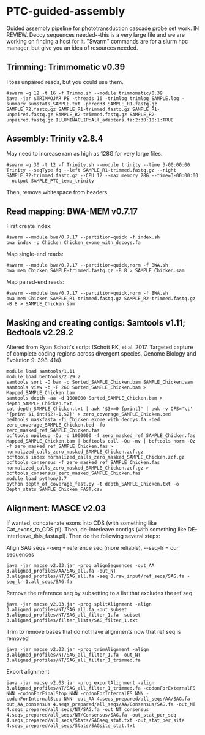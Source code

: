 # PTC-guided-assembly
Guided assembly pipeline for phototransduction cascade probe set work. IN REVIEW. Decoy sequences needed--this is a very large file and we are working on finding a host for it. "Swarm" commands are for a slurm hpc manager, but give you an idea of resources needed.

## Trimming:	Trimmomatic v0.39
I toss unpaired reads, but you could use them.

    #swarm -g 12 -t 16 -f Trimmo.sh --module trimmomatic/0.39
    java -jar $TRIMMOJAR PE -threads 16 -trimlog trimlog_SAMPLE.log -summary sumstats_SAMPLE.txt -phred33 SAMPLE_R1.fastq.gz SAMPLE_R2.fastq.gz SAMPLE_R1-trimmed.fastq.gz SAMPLE_R1-unpaired.fastq.gz SAMPLE_R2-trimmed.fastq.gz SAMPLE_R2-unpaired.fastq.gz ILLUMINACLIP:All_adapters.fa:2:30:10:1:TRUE


## Assembly:	Trinity v2.8.4
May need to increase ram as high as 128G for very large files.

    #swarm -g 30 -t 12 -f Trinity.sh --module trinity --time 3-00:00:00
    Trinity --seqType fq --left SAMPLE_R1-trimmed.fastq.gz --right SAMPLE_R2-trimmed.fastq.gz --CPU 12 --max_memory 28G --time=3-00:00:00 --output SAMPLE_PTC_temp_trinity

Then, remove whitespace from headers.


## Read mapping:	BWA-MEM v0.7.17

First create index:

    #swarm --module bwa/0.7.17 --partition=quick -f index.sh
    bwa index -p Chicken Chicken_exome_with_decoys.fa

Map single-end reads:

    #swarm --module bwa/0.7.17 --partition=quick,norm -f BWA.sh
    bwa mem Chicken SAMPLE-trimmed.fastq.gz -B 8 > SAMPLE_Chicken.sam

Map paired-end reads:

    #swarm --module bwa/0.7.17 --partition=quick,norm -f BWA.sh
    bwa mem Chicken SAMPLE_R1-trimmed.fastq.gz SAMPLE_R2-trimmed.fastq.gz -B 8 > SAMPLE_Chicken.sam


## Masking and creating contigs:	Samtools v1.11; Bedtools v2.29.2
Altered from Ryan Schott's script (Schott RK, et al. 2017. Targeted capture of complete coding regions across divergent species. Genome Biology and Evolution 9: 398–414).

    module load samtools/1.11
    module load bedtools/2.29.2
    samtools sort -O bam -o Sorted_SAMPLE_Chicken.bam SAMPLE_Chicken.sam
    samtools view -b -F 260 Sorted_SAMPLE_Chicken.bam > Mapped_SAMPLE_Chicken.bam
    samtools depth -aa -d 1000000 Sorted_SAMPLE_Chicken.bam > depth_SAMPLE_Chicken.txt
    cat depth_SAMPLE_Chicken.txt | awk '$3==0 {print}' | awk -v OFS='\t' '{print $1,int($2)-1,$2}' > zero_coverage_SAMPLE_Chicken.bed
    bedtools maskfasta -fi Chicken_exome_with_decoys.fa -bed zero_coverage_SAMPLE_Chicken.bed -fo zero_masked_ref_SAMPLE_Chicken.fas
    bcftools mpileup -Ou -d 1000000 -f zero_masked_ref_SAMPLE_Chicken.fas Mapped_SAMPLE_Chicken.bam | bcftools call -Ou -mv | bcftools norm -Oz -f zero_masked_ref_SAMPLE_Chicken.fas > normalized_calls_zero_masked_SAMPLE_Chicken.zcf.gz
    bcftools index normalized_calls_zero_masked_SAMPLE_Chicken.zcf.gz
    bcftools consensus -f zero_masked_ref_SAMPLE_Chicken.fas normalized_calls_zero_masked_SAMPLE_Chicken.zcf.gz >   bcftools_consensus_zero_masked_SAMPLE_Chicken.fas
    module load python/3.7
    python depth_of_coverage_fast.py -t depth_SAMPLE_Chicken.txt -o  Depth_stats_SAMPLE_Chicken_FAST.csv 



## Alignment:	MASCE v2.03
If wanted, concatenate exons into CDS (with something like Cat_exons_to_CDS.pl). Then, de-interleave contigs (with something like DE-interleave_this_fasta.pl). Then do the following several steps:

Align SAG seqs --seq = reference seq (more reliable), --seq-lr = our sequences

    java -jar macse_v2.03.jar -prog alignSequences -out_AA 3.aligned_profiles/AA/SAG_all.fa -out_NT 3.aligned_profiles/NT/SAG_all.fa -seq 0.raw_input/ref_seqs/SAG.fa -seq_lr 1.all_seqs/SAG.fa

Remove the reference seq by subsetting to a list that excludes the ref seq

    java -jar macse_v2.03.jar -prog splitAlignment -align 3.aligned_profiles/NT/SAG_all.fa -out_subset 3.aligned_profiles/NT/SAG_all_filter_1.fa -subset 3.aligned_profiles/filter_lists/SAG_filter_1.txt

Trim to remove bases that do not have alignments now that ref seq is removed

    java -jar macse_v2.03.jar -prog trimAlignment -align 3.aligned_profiles/NT/SAG_all_filter_1.fa -out_NT 3.aligned_profiles/NT/SAG_all_filter_1_trimmed.fa

Export alignment

    java -jar macse_v2.03.jar -prog exportAlignment -align 3.aligned_profiles/NT/SAG_all_filter_1_trimmed.fa -codonForExternalFS NNN -codonForFinalStop NNN -codonForInternalFS NNN -codonForInternalStop NNN -out_AA 4.seqs_prepared/all_seqs/AA/SAG.fa -out_AA_consensus 4.seqs_prepared/all_seqs/AA/Consensus/SAG.fa -out_NT 4.seqs_prepared/all_seqs/NT/SAG.fa -out_NT_consensus 4.seqs_prepared/all_seqs/NT/Consensus/SAG.fa -out_stat_per_seq 4.seqs_prepared/all_seqs/Stats/SAGseq_stat.txt -out_stat_per_site 4.seqs_prepared/all_seqs/Stats/SAGsite_stat.txt


